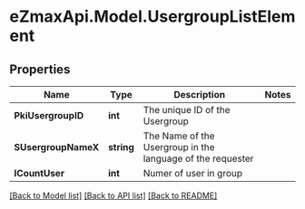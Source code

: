 
# eZmaxApi.Model.UsergroupListElement

## Properties

Name | Type | Description | Notes
------------ | ------------- | ------------- | -------------
**PkiUsergroupID** | **int** | The unique ID of the Usergroup | 
**SUsergroupNameX** | **string** | The Name of the Usergroup in the language of the requester | 
**ICountUser** | **int** | Numer of user in group | 

[[Back to Model list]](../README.md#documentation-for-models)
[[Back to API list]](../README.md#documentation-for-api-endpoints)
[[Back to README]](../README.md)

